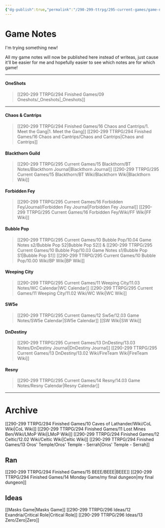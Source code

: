 ```yaml
---
{"dg-publish":true,"permalink":"/290-299-ttrpg/295-current-games/game-notes-site/","tags":"gardenEntry","dgHomeLink":true,"dgPassFrontmatter":false,"dgShowBacklinks":true,"dgShowLocalGraph":false,"dgShowInlineTitle":true}
---
```



# Game Notes


I'm trying something new!

All my game notes will now be published here instead of writeas, just cause it'll be easier for me and hopefully easier to see which notes are for which game!

****

#### OneShots
> [[290-299 TTRPG/294 Finished Games/09 Oneshots/_Oneshots|_Oneshots]]

****

#### Chaos & Cantrips
> [[290-299 TTRPG/294 Finished Games/16 Chaos and Cantrips/1. Meet the Gang|1. Meet the Gang]] 
> [[290-299 TTRPG/294 Finished Games/16 Chaos and Cantrips/Chaos and Cantrips|Chaos and Cantrips]]

#### Blackthorn Guild
> [[290-299 TTRPG/295 Current Games/15 Blackthorn/BT Notes/Blackthorn Journal|Blackthorn Journal]] 
> [[290-299 TTRPG/295 Current Games/15 Blackthorn/BT Wiki/Blackthorn Wiki|Blackthorn Wiki]]

#### Forbidden Fey
> [[290-299 TTRPG/295 Current Games/16 Forbidden Fey/Journal/Forbidden Fey Journal|Forbidden Fey Journal]] 
> [[290-299 TTRPG/295 Current Games/16 Forbidden Fey/Wiki/FF Wiki|FF Wiki]]

#### Bubble Pop 
> [[290-299 TTRPG/295 Current Games/10 Bubble Pop/10.04 Game Notes s2/Bubble Pop S2|Bubble Pop S2]] & [[290-299 TTRPG/295 Current Games/10 Bubble Pop/10.03 Game Notes s1/Bubble Pop S1|Bubble Pop S1]]
> [[290-299 TTRPG/295 Current Games/10 Bubble Pop/10.00 Wiki/BP Wiki|BP Wiki]]

#### Weeping City 
> [[290-299 TTRPG/295 Current Games/11 Weeping City/11.03 Notes/WC Calendar|WC Calendar]]
> [[290-299 TTRPG/295 Current Games/11 Weeping City/11.02 Wiki/WC Wiki|WC Wiki]]

#### SW5e 
> [[290-299 TTRPG/295 Current Games/12 Sw5e/12.03 Game Notes/SW5e Calendar|SW5e Calendar]]
> [[SW Wiki|SW Wiki]]

#### DnDestiny 
> [[290-299 TTRPG/295 Current Games/13 DnDestiny/13.03 Notes/DnDestiny Journal|DnDestiny Journal]]
> [[290-299 TTRPG/295 Current Games/13 DnDestiny/13.02 Wiki/FireTeam Wiki|FireTeam Wiki]]

#### Resny 
> [[290-299 TTRPG/295 Current Games/14 Resny/14.03 Game Notes/Resny Calendar|Resny Calendar]]

****

# Archive

[[290-299 TTRPG/294 Finished Games/10 Caves of Lathander/Wiki/CoL Wiki|CoL Wiki]]
[[290-299 TTRPG/294 Finished Games/11 Lost Mines Ben/Wiki/LMoP Wiki|LMoP Wiki]]
[[290-299 TTRPG/294 Finished Games/12 Celtic/12.02 Wiki/Celtic Wiki|Celtic Wiki]]
[[290-299 TTRPG/294 Finished Games/13 Oros' Temple/Oros' Temple - Serrah|Oros' Temple - Serrah]]

## Ran

[[290-299 TTRPG/294 Finished Games/15 BEEE/BEEE|BEEE]]
[[290-299 TTRPG/294 Finished Games/14 Monday Game/my final dungeon|my final dungeon]]

## Ideas

[[Masks Game|Masks Game]]
[[290-299 TTRPG/296 Ideas/12 Exandria/Critical Role|Critical Role]]
[[290-299 TTRPG/296 Ideas/13 Zero/Zero|Zero]]